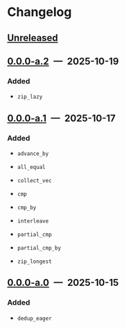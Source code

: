 # Changelog

## [Unreleased]

## [0.0.0-a.2] — 2025-10-19

### Added

- `zip_lazy`

## [0.0.0-a.1] — 2025-10-17

### Added

- `advance_by`

- `all_equal`

- `collect_vec`

- `cmp`

- `cmp_by`

- `interleave`

- `partial_cmp`

- `partial_cmp_by`

- `zip_longest`

## [0.0.0-a.0] — 2025-10-15

### Added

- `dedup_eager`

[unreleased]: https://github.com/parrrate/ruchei/compare/ruchei-itertools/0.0.0-a.2...HEAD
[0.0.0-a.2]: https://github.com/parrrate/ruchei/compare/ruchei-itertools/0.0.0-a.1...ruchei-itertools/0.0.0-a.2
[0.0.0-a.1]: https://github.com/parrrate/ruchei/compare/ruchei-itertools/0.0.0-a.0...ruchei-itertools/0.0.0-a.1
[0.0.0-a.0]: https://github.com/parrrate/ruchei/releases/tag/ruchei-itertools/0.0.0-a.0
